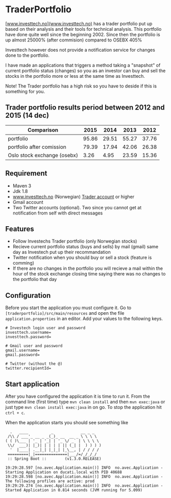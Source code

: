 # TraderPortfolio
[www.investtech.no](www.investtech.no) has a trader portfolio put up based on their analysis and their tools for technical analysis. This portfolio have done quite well
since the beginning 2002. Since then the portfolio is up almost 25000% (after commision) compared to OSEBX 405%

Investtech however does not provide a notification service for changes done to the portfolio. 

I have made an applications that triggers a method taking a "snapshot" of current portfolio status (changes) so you as an investor can buy and sell
the stocks in the portfolio more or less at the same time as Investtech.

Note! The Trader portfolio has a high risk so you have to deside if this is something for you. 

## Trader portfolio results period between 2012 and 2015 (14 dec)
Comparison | 2015| 2014 | 2013 | 2012
--- | --- | --- | --- | ---
portfolio	| 95.86	| 29.51|	55.27 |	37.76
portfolio after comission | 79.39	| 17.94	| 42.06	| 26.38
Oslo stock exchange (osebx)	| 3.26 |	4.95	| 23.59	| 15.36

## Requirement
* Maven 3
* Jdk 1.8
* www.investtech.no (Norwegian) [Trader account](http://www.investtech.no/main/market.php?CountryID=1&p=staticPage&fn=products) or higher
* Gmail account
* Two Twitter accounts (optional). Two since you cannot get at notification from self with direct messages 

## Features
* Follow Investechs Trader portfolio (only Norwegian stocks)
* Recieve current portfolio status (buys and sells) by mail (gmail) same day as Investech put up their recommandation
* Twitter notification when you should buy or sell a stock (feature is comming)
* If there are no changes in the portfolio you will recieve a mail within the hour of the stock exchange closing time saying there was no changes to the portfolio that day 



## Configuration
Before you start the application you must configure it. Go to `[traderportfolio]/src/main/resources` and open the file `application.properties` in an editor. Add your values to the following keys.
```
# Investech login user and password
investtech.username=
investtech.password=

# Gmail user and password
gmail.username=
gmail.password=

# Twitter (without the @)
twitter.recipientId=
```

## Start application
After you have configured the application it is time to run it. 
From the command line (first time) type `mvn clean install` and then `mvn exec:java` or just type `mvn clean install exec:java` in on go.
To stop the application hit `ctrl + c`. 

When the application starts you should see something like 
```
  .   ____          _            __ _ _
 /\\ / ___'_ __ _ _(_)_ __  __ _ \ \ \ \
( ( )\___ | '_ | '_| | '_ \/ _` | \ \ \ \
 \\/  ___)| |_)| | | | | || (_| |  ) ) ) )
  '  |____| .__|_| |_|_| |_\__, | / / / /
 =========|_|==============|___/=/_/_/_/
 :: Spring Boot ::        (v1.3.0.RELEASE)

19:29:28.597 [no.avec.Application.main()] INFO  no.avec.Application - Starting Application on ducati.local with PID 40688
19:29:28.598 [no.avec.Application.main()] INFO  no.avec.Application - The following profiles are active: prod
19:29:29.274 [no.avec.Application.main()] INFO  no.avec.Application - Started Application in 0.814 seconds (JVM running for 5.099)
```


